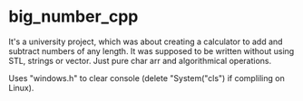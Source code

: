 # big_number_cpp
It's a university project, which was about creating a calculator to add and subtract numbers of any length. It was supposed to be written without using STL, strings or vector. Just pure char arr and algorithmical operations. 

Uses "windows.h" to clear console (delete "System("cls") if compliling on Linux).
